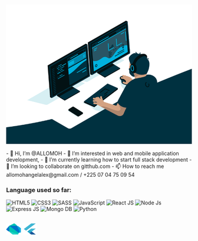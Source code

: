 ![image](https://github.com/ALLOMOH/ALLOMOH/blob/main/code.gif?raw=true)



<div align="center'>
  <img src="https://github.com/ALLOMOH/ALLOMOH/blob/main/code.gif" alt="code">
</div>
- 👋 Hi, I’m @ALLOMOH
- 👀 I’m interested in web and mobile application development,
- 🌱 I’m currently learning how to start full stack development
- 💞️ I’m looking to collaborate on gitthub.com
- 📫 How to reach me allomohangelalex@gmail.com / +225 07 04 75 09 54
  
### Language used so far:
![HTML5](https://img.shields.io/badge/-HTML5-E34F26?style=flat-square&logo=html5&logoColor=white)
![CSS3](https://img.shields.io/badge/CSS3-1572B6?style=flat-square&logo=css3&logoColor=white)
![SASS](https://img.shields.io/badge/SASS-hotpink.svg?style=flat-square&logo=SASS&logoColor=white)
![JavaScript](https://img.shields.io/badge/-JavaScript-black?style=flat-square&logo=javascript)
![React JS](https://img.shields.io/badge/-React-black?style=flat-square&logo=react)
![Node Js](https://img.shields.io/badge/-NodeJs-E34F26?style=flat-square&logo=node)
![Express JS](https://img.shields.io/badge/-Express-CCFC6C?style=flat-square&logo=express)
![Mongo DB](https://img.shields.io/badge/-MongoDB-E34F26?style=flat-square&logo=mongo)
![Python](https://img.shields.io/badge/-Python-CCFC6C?style=flat-square&logo=python)
<div style="display: inline_block"><br>
  <img align="center" alt="Dart" height="30" width="40" src="https://raw.githubusercontent.com/devicons/devicon/master/icons/dart/dart-original.svg">
  <img align="center" alt="Flutter" height="30" width="40" src="https://raw.githubusercontent.com/devicons/devicon/master/icons/flutter/flutter-original.svg">
</div>

<!---
ALLOMOH/ALLOMOH is a ✨ special ✨ repository because its `README.md` (this file) appears on your GitHub profile.
You can click the Preview link to take a look at your changes.
--->

